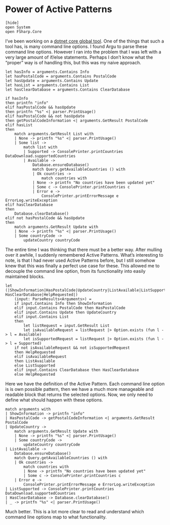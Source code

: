 Power of Active Patterns
========================

    [hide]
    open System
    open FSharp.Core

I’ve been working on a [dotnet core global tool](https://docs.microsoft.com/en-us/dotnet/core/tools/global-tools). One of the things that such a tool has, is many command line options. I found Argu to parse these command line options. However I ran into the problem that I was left with a very large amount of if/else statements. Perhaps I don’t know what the “proper” way is of handling this, but this was my naive approach.


    let hasInfo = arguments.Contains Info
    let hasPostalCode = arguments.Contains PostalCode
    let hasUpdate = arguments.Contains Update
    let hasList = arguments.Contains List
    let hasClearDatabase = arguments.Contains ClearDatabase

    if hasInfo
    then printfn "info"
    elif hasPostalCode && hasUpdate
    then printfn "%s" <| parser.PrintUsage()
    elif hasPostalCode && not hasUpdate
    then getPostalCodeInformation <| arguments.GetResult PostalCode
    elif hasList
    then
        match arguments.GetResult List with
        | None -> printfn "%s" <| parser.PrintUsage()
        | Some list ->
            match list with
            | Supported -> ConsolePrinter.printCountries DataDownload.supportedCountries
            | Available ->
                Database.ensureDatabase()
                match Query.getAvailableCountries () with
                | Ok countries ->
                    match countries with
                | None -> printfn "No countries have been updated yet"
                | Some c -> ConsolePrinter.printCountries c
                | Error e ->
                    ConsolePrinter.printErrorMessage e ErrorLog.writeException
    elif hasClearDatabase
    then
        Database.clearDatabase()
    elif not hasPostalCode && hasUpdate
    then
        match arguments.GetResult Update with
        | None -> printfn "%s" <| parser.PrintUsage()
        | Some countryCode ->
            updateCountry countryCode

The entire time I was thinking that there must be a better way. After mulling over it awhile, I suddenly remembered Active Patterns. What’s interesting to note, is that I had never used Active Patterns before, but I still somehow knew that this was finally a perfect use case for these. This allowed me to decouple the command line option, from its functionality into easily maintained blocks.


    let (|ShowInformation|HasPostalCode|UpdateCountry|ListAvailable|ListSupported|              HasClearDatabase|HelpRequested|)
        (input: ParseResults<Arguments>) =
        if input.Contains Info then ShowInformation
        elif input.Contains PostalCode then HasPostalCode
        elif input.Contains Update then UpdateCountry
        elif input.Contains List
        then
            let listRequest = input.GetResult List
            let isAvailableRequest = listRequest |> Option.exists (fun l -> l = Available)
            let isSupportedRequest = listRequest |> Option.exists (fun l -> l = Supported)
        if not isAvailableRequest && not isSupportedRequest
        then HelpRequested
        elif isAvailableRequest
        then ListAvailable
        else ListSupported
        elif input.Contains ClearDatabase then HasClearDatabase
        else HelpRequested

Here we have the definition of the Active Pattern. Each command line option is is own possible pattern, then we have a much more manageable and readable block that returns the selected options. Now, we only need to define what should happen with these options.

    match arguments with
    | ShowInformation -> printfn "info"
    | HasPostalCode -> getPostalCodeInformation <| arguments.GetResult PostalCode
    | UpdateCountry ->
        match arguments.GetResult Update with
        | None -> printfn "%s" <| parser.PrintUsage()
        | Some countryCode ->
            updateCountry countryCode
    | ListAvailable ->
        Database.ensureDatabase()
        match Query.getAvailableCountries () with
        | Ok countries ->
            match countries with
            | None -> printfn "No countries have been updated yet"
            | Some c -> ConsolePrinter.printCountries c
        | Error e ->
            ConsolePrinter.printErrorMessage e ErrorLog.writeException
    | ListSupported -> ConsolePrinter.printCountries DataDownload.supportedCountries
    | HasClearDatabase -> Database.clearDatabase()
    | _ -> printfn "%s" <| parser.PrintUsage()


Much better. This is a lot more clear to read and understand which command line options map to what functionality.

